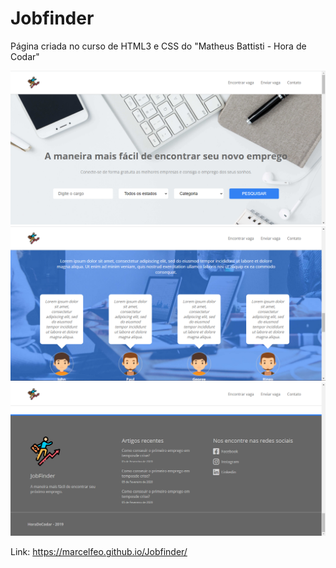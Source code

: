 # Jobfinder

Página criada no curso de HTML3 e CSS do "Matheus Battisti - Hora de Codar"

![Foto 1](jobfinder1.png)
![Foto 2](jobfinder2.png)
![Foto 3](jobfinder3.png)

Link: https://marcelfeo.github.io/Jobfinder/
